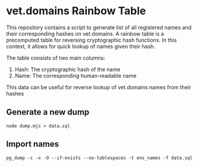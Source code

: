 # vet.domains Rainbow Table

This repository contains a script to generate list of all registered names and their corresponding hashes on vet.domains. A rainbow table is a precomputed table for reversing cryptographic hash functions. In this context, it allows for quick lookup of names given their hash.

The table consists of two main columns:
1. Hash: The cryptographic hash of the name
2. Name: The corresponding human-readable name

This data can be useful for reverse lookup of vet.domains names from their hashes

## Generate a new dump

```shell
node dump.mjs > data.sql
```

## Import names

```shell
pg_dump -c -x -O --if-exists --no-tablespaces -t ens_names -f data.sql
```
